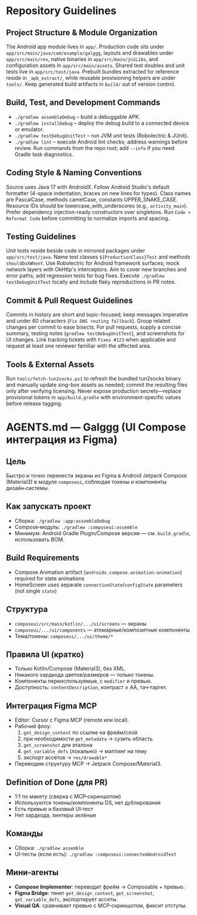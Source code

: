 # Repository Guidelines

## Project Structure & Module Organization
The Android app module lives in `app/`. Production code sits under `app/src/main/java/com/example/galggg`, layouts and drawables under `app/src/main/res`, native binaries in `app/src/main/jniLibs`, and configuration assets in `app/src/main/assets`. Shared test doubles and unit tests live in `app/src/test/java`. Prebuilt bundles extracted for reference reside in `_apk_extract/`, while reusable provisioning helpers are under `tools/`. Keep generated build artifacts in `build/` out of version control.

## Build, Test, and Development Commands
- `./gradlew assembleDebug` – build a debuggable APK.
- `./gradlew installDebug` – deploy the debug build to a connected device or emulator.
- `./gradlew testDebugUnitTest` – run JVM unit tests (Robolectric & JUnit).
- `./gradlew lint` – execute Android lint checks; address warnings before review.
Run commands from the repo root; add `--info` if you need Gradle task diagnostics.

## Coding Style & Naming Conventions
Source uses Java 17 with AndroidX. Follow Android Studio's default formatter (4-space indentation, braces on new lines for types). Class names are PascalCase, methods camelCase, constants UPPER_SNAKE_CASE. Resource IDs should be lowercase_with_underscores (e.g., `activity_main`). Prefer dependency injection-ready constructors over singletons. Run `Code > Reformat Code` before committing to normalize imports and spacing.

## Testing Guidelines
Unit tests reside beside code in mirrored packages under `app/src/test/java`. Name test classes `${ProductionClass}Test` and methods `shouldDoXWhenY`. Use Robolectric for Android framework surfaces; mock network layers with OkHttp's interceptors. Aim to cover new branches and error paths; add regression tests for bug fixes. Execute `./gradlew testDebugUnitTest` locally and include flaky reproductions in PR notes.

## Commit & Pull Request Guidelines
Commits in history are short and topic-focused; keep messages imperative and under 60 characters (`Fix DNS routing fallback`). Group related changes per commit to ease bisects. For pull requests, supply a concise summary, testing notes (`gradlew testDebugUnitTest`), and screenshots for UI changes. Link tracking tickets with `Fixes #123` when applicable and request at least one reviewer familiar with the affected area.

## Tools & External Assets
Run `tools/fetch-tun2socks.ps1` to refresh the bundled tun2socks binary and manually update sing-box assets as needed; commit the resulting files only after verifying licensing. Never expose production secrets—replace provisional tokens in `app/build.gradle` with environment-specific values before release tagging.
# AGENTS.md — Galggg (UI Compose интеграция из Figma)

## Цель
Быстро и точно перенести экраны из Figma в Android Jetpack Compose (Material3) в модуле `composeui`, соблюдая токены и компоненты дизайн‑системы.

## Как запускать проект
- Сборка: `./gradlew :app:assembleDebug`
- Compose‑модуль: `./gradlew :composeui:assemble`
- Минимум: Android Gradle Plugin/Compose версии — см. `build.gradle`, использовать BOM.

## Build Requirements
- Compose Animation artifact (`androidx.compose.animation:animation`) required for state animations
- HomeScreen uses separate `connectionState`/`configState` parameters (not single `state`)

## Структура
- `composeui/src/main/kotlin/.../ui/screens` — экраны
- `composeui/.../ui/components` — атомарные/композитные компоненты
- Тема/токены: `composeui/.../ui/theme/*`

## Правила UI (кратко)
- Только Kotlin/Compose (Material3), без XML.
- Никакого хардкода цветов/размеров — только токены.
- Компоненты переиспользуемые, с `modifier` и превью.
- Доступность: `contentDescription`, контраст ≥ AA, тач‑таргет.

## Интеграция Figma MCP
- Editor: Cursor с Figma MCP (remote или local).
- Рабочий флоу:
  1) `get_design_context` по ссылке на фрейм/слой
  2) при необходимости `get_metadata` → сузить область
  3) `get_screenshot` для эталона
  4) `get_variable_defs` (локально) → маппинг на тему
  5) экспорт ассетов → `res/drawable*`
- Переводим структуру MCP → Jetpack Compose/Material3.

## Definition of Done (для PR)
- 1:1 по макету (сверка с MCP‑скриншотом)
- Используются токены/компоненты DS, нет дублирования
- Есть превью и базовый UI‑тест
- Нет хардкода, линтеры зелёные

## Команды
- Сборка: `./gradlew assemble`
- UI‑тесты (если есть): `./gradlew :composeui:connectedAndroidTest`

## Мини‑агенты
- **Compose Implementer**: переводит фрейм → Composable + превью.
- **Figma Bridge**: тянет `get_design_context`, `get_screenshot`, `get_variable_defs`, экспортирует ассеты.
- **Visual QA**: сравнивает превью с MCP‑скриншотом, фиксит отступы.
